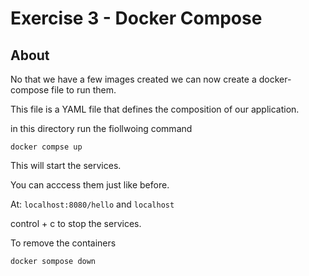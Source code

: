 # Exercise 3 - Docker Compose

## About

No that we have a few images created we can now create a docker-compose file to run them.

This file is a YAML file that defines the composition of our application.

in this directory run the fiollwoing command 

`docker compse up`

This will start the services.

You can acccess them just like before.

At:
`localhost:8080/hello`
and
`localhost`

control + c to stop the services.

To remove the containers

`docker sompose down` 